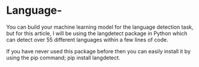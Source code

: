 # Language-

 You can build your machine learning model for the language detection task, but for this article, I will be using the langdetect package in Python which can detect over 55 different languages within a few lines of code.

If you have never used this package before then you can easily install it by using the pip command; pip install langdetect.
